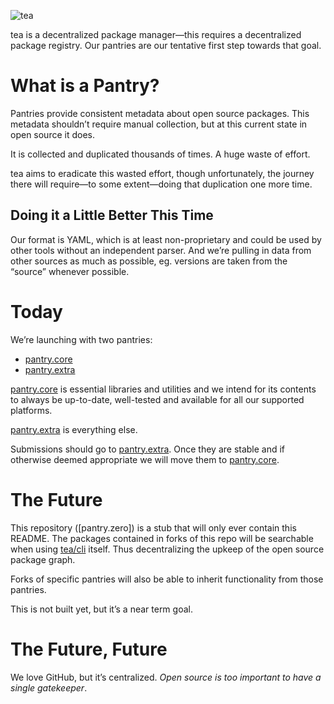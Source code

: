 ![tea](https://tea.xyz/banner.png)

tea is a decentralized package manager—this requires a decentralized package
registry. Our pantries are our tentative first step towards that goal.

# What is a Pantry?

Pantries provide consistent metadata about open source packages. This
metadata shouldn’t require manual collection, but at this current state in
open source it does.

It is collected and duplicated thousands of times. A huge waste of effort.

tea aims to eradicate this wasted effort, though unfortunately, the journey
there will require—to some extent—doing that duplication one more time.

## Doing it a Little Better This Time

Our format is YAML, which is at least non-proprietary and could be used by
other tools without an independent parser. And we’re pulling in data from
other sources as much as possible, eg. versions are taken from the
“source” whenever possible.

# Today

We’re launching with two pantries:

* [pantry.core]
* [pantry.extra]

[pantry.core] is essential libraries and utilities and we intend for its
contents to always be up-to-date, well-tested and available for all our
supported platforms.

[pantry.extra] is everything else.

Submissions should go to [pantry.extra]. Once they are stable and if otherwise
deemed appropriate we will move them to [pantry.core].

# The Future

This repository ([pantry.zero]) is a stub that will only ever contain this
README. The packages contained in forks of this repo will be searchable when
using [tea/cli] itself. Thus decentralizing the upkeep of the open source
package graph.

Forks of specific pantries will also be able to inherit functionality from
those pantries.

This is not built yet, but it’s a near term goal.

# The Future, Future

We love GitHub, but it’s centralized. *Open source is too important to have a
single gatekeeper*.



[pantry.core]: https://github.com/teaxyz/pantry.core
[pantry.extra]: https://github.com/teaxyz/pantry.extra
[tea/cli]: https://github.com/teaxyz/cli
